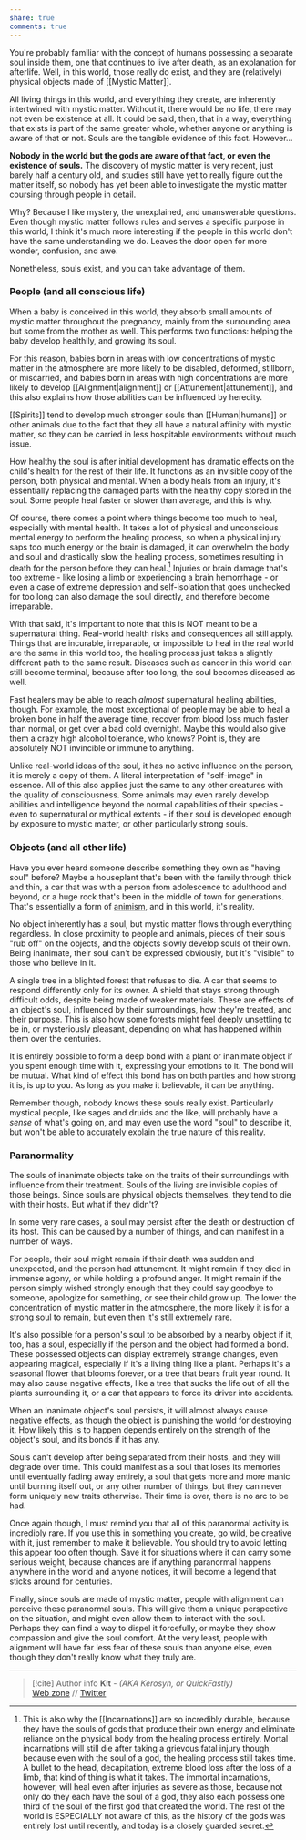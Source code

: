 ```yaml
---
share: true
comments: true
---
```

You're probably familiar with the concept of humans possessing a separate soul inside them, one that continues to live after death, as an explanation for afterlife. Well, in this world, those really do exist, and they are (relatively) physical objects made of [[Mystic Matter]].

All living things in this world, and everything they create, are inherently intertwined with mystic matter. Without it, there would be no life, there may not even be existence at all. It could be said, then, that in a way, everything that exists is part of the same greater whole, whether anyone or anything is aware of that or not. Souls are the tangible evidence of this fact. However...

**Nobody in the world but the gods are aware of that fact, or even the existence of souls.** The discovery of mystic matter is very recent, just barely half a century old, and studies still have yet to really figure out the matter itself, so nobody has yet been able to investigate the mystic matter coursing through people in detail.

Why? Because I like mystery, the unexplained, and unanswerable questions. Even though mystic matter follows rules and serves a specific purpose in this world, I think it's much more interesting if the people in this world don't have the same understanding we do. Leaves the door open for more wonder, confusion, and awe.

Nonetheless, souls exist, and you can take advantage of them.

### People (and all conscious life)

When a baby is conceived in this world, they absorb small amounts of mystic matter throughout the pregnancy, mainly from the surrounding area but some from the mother as well. This performs two functions: helping the baby develop healthily, and growing its soul.

For this reason, babies born in areas with low concentrations of mystic matter in the atmosphere are more likely to be disabled, deformed, stillborn, or miscarried, and babies born in areas with high concentrations are more likely to develop [[Alignment|alignment]] or [[Attunement|attunement]], and this also explains how those abilities can be influenced by heredity.

[[Spirits]] tend to develop much stronger souls than [[Human|humans]] or other animals due to the fact that they all have a natural affinity with mystic matter, so they can be carried in less hospitable environments without much issue.

How healthy the soul is after initial development has dramatic effects on the child's health for the rest of their life. It functions as an invisible copy of the person, both physical and mental. When a body heals from an injury, it's essentially replacing the damaged parts with the healthy copy stored in the soul. Some people heal faster or slower than average, and this is why.

Of course, there comes a point where things become too much to heal, especially with mental health. It takes a lot of physical and unconscious mental energy to perform the healing process, so when a physical injury saps too much energy or the brain is damaged, it can overwhelm the body and soul and drastically slow the healing process, sometimes resulting in death for the person before they can heal.[^1] Injuries or brain damage that's too extreme - like losing a limb or experiencing a brain hemorrhage - or even a case of extreme depression and self-isolation that goes unchecked for too long can also damage the soul directly, and therefore become irreparable.

With that said, it's important to note that this is NOT meant to be a supernatural thing. Real-world health risks and consequences all still apply. Things that are incurable, irreparable, or impossible to heal in the real world are the same in this world too, the healing process just takes a slightly different path to the same result. Diseases such as cancer in this world can still become terminal, because after too long, the soul becomes diseased as well.

Fast healers may be able to reach *almost* supernatural healing abilities, though. For example, the most exceptional of people may be able to heal a broken bone in half the average time, recover from blood loss much faster than normal, or get over a bad cold overnight. Maybe this would also give them a crazy high alcohol tolerance, who knows? Point is, they are absolutely NOT invincible or immune to anything.

Unlike real-world ideas of the soul, it has no active influence on the person, it is merely a copy of them. A literal interpretation of "self-image" in essence. All of this also applies just the same to any other creatures with the quality of consciousness. Some animals may even rarely develop abilities and intelligence beyond the normal capabilities of their species - even to supernatural or mythical extents - if their soul is developed enough by exposure to mystic matter, or other particularly strong souls.

### Objects (and all other life)

Have you ever heard someone describe something they own as "having soul" before? Maybe a houseplant that's been with the family through thick and thin, a car that was with a person from adolescence to adulthood and beyond, or a huge rock that's been in the middle of town for generations. That's essentially a form of [animism](https://en.wikipedia.org/wiki/Animism), and in this world, it's reality.

No object inherently has a soul, but mystic matter flows through everything regardless. In close proximity to people and animals, pieces of their souls "rub off" on the objects, and the objects slowly develop souls of their own. Being inanimate, their soul can't be expressed obviously, but it's "visible" to those who believe in it.

A single tree in a blighted forest that refuses to die. A car that seems to respond differently only for its owner. A shield that stays strong through difficult odds, despite being made of weaker materials. These are effects of an object's soul, influenced by their surroundings, how they're treated, and their purpose. This is also how some forests might feel deeply unsettling to be in, or mysteriously pleasant, depending on what has happened within them over the centuries.

It is entirely possible to form a deep bond with a plant or inanimate object if you spent enough time with it, expressing your emotions to it. The bond will be mutual. What kind of effect this bond has on both parties and how strong it is, is up to you. As long as you make it believable, it can be anything.

Remember though, nobody knows these souls really exist. Particularly mystical people, like sages and druids and the like, will probably have a *sense* of what's going on, and may even use the word "soul" to describe it, but won't be able to accurately explain the true nature of this reality.

### Paranormality

The souls of inanimate objects take on the traits of their surroundings with influence from their treatment. Souls of the living are invisible copies of those beings. Since souls are physical objects themselves, they tend to die with their hosts. But what if they didn't?

In some very rare cases, a soul may persist after the death or destruction of its host. This can be caused by a number of things, and can manifest in a number of ways.

For people, their soul might remain if their death was sudden and unexpected, and the person had attunement. It might remain if they died in immense agony, or while holding a profound anger. It might remain if the person simply wished strongly enough that they could say goodbye to someone, apologize for something, or see their child grow up. The lower the concentration of mystic matter in the atmosphere, the more likely it is for a strong soul to remain, but even then it's still extremely rare.

It's also possible for a person's soul to be absorbed by a nearby object if it, too, has a soul, especially if the person and the object had formed a bond. These possessed objects can display extremely strange changes, even appearing magical, especially if it's a living thing like a plant. Perhaps it's a seasonal flower that blooms forever, or a tree that bears fruit year round. It may also cause negative effects, like a tree that sucks the life out of all the plants surrounding it, or a car that appears to force its driver into accidents.

When an inanimate object's soul persists, it will almost always cause negative effects, as though the object is punishing the world for destroying it. How likely this is to happen depends entirely on the strength of the object's soul, and its bonds if it has any.

Souls can't develop after being separated from their hosts, and they will degrade over time. This could manifest as a soul that loses its memories until eventually fading away entirely, a soul that gets more and more manic until burning itself out, or any other number of things, but they can never form uniquely new traits otherwise. Their time is over, there is no arc to be had.

Once again though, I must remind you that all of this paranormal activity is incredibly rare. If you use this in something you create, go wild, be creative with it, just remember to make it believable. You should try to avoid letting this appear too often though. Save it for situations where it can carry some serious weight, because chances are if anything paranormal happens anywhere in the world and anyone notices, it will become a legend that sticks around for centuries.

Finally, since souls are made of mystic matter, people with alignment can perceive these paranormal souls. This will give them a unique perspective on the situation, and might even allow them to interact with the soul. Perhaps they can find a way to dispel it forcefully, or maybe they show compassion and give the soul comfort. At the very least, people with alignment will have far less fear of these souls than anyone else, even though they don't really know what they truly are.

[^1]: This is also why the [[Incarnations]] are so incredibly durable, because they have the souls of gods that produce their own energy and eliminate reliance on the physical body from the healing process entirely. Mortal incarnations will still die after taking a grievous fatal injury though, because even with the soul of a god, the healing process still takes time. A bullet to the head, decapitation, extreme blood loss after the loss of a limb, that kind of thing is what it takes. The immortal incarnations, however, will heal even after injuries as severe as those, because not only do they each have the soul of a god, they also each possess one third of the soul of the first god that created the world. The rest of the world is ESPECIALLY not aware of this, as the history of the gods was entirely lost until recently, and today is a closely guarded secret.

-----
> [!cite] Author info
> **Kit** - *(AKA Kerosyn, or QuickFastly)*\
> [Web zone](https://kitabe.link) // [Twitter](https://twitter.com/Kerosyn_)